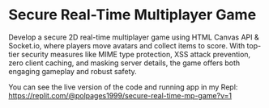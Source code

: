 # Secure Real-Time Multiplayer Game
Develop a secure 2D real-time multiplayer game using HTML Canvas API &amp; Socket.io, where players move avatars and collect items to score. With top-tier security measures like MIME type protection, XSS attack prevention, zero client caching, and masking server details, the game offers both engaging gameplay and robust safety.

You can see the live version of the code and running app in my Repl: https://replit.com/@polpages1999/secure-real-time-mp-game?v=1
